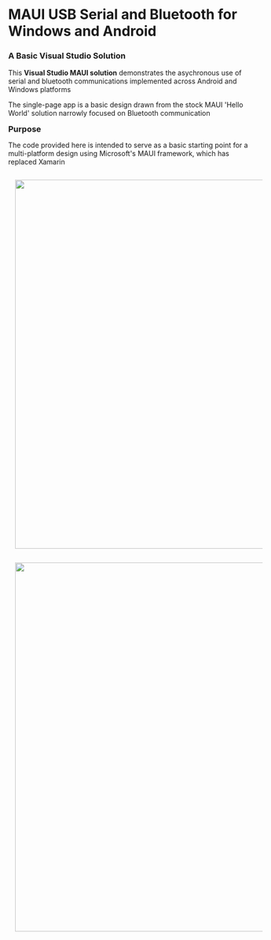<h1 >MAUI USB Serial and Bluetooth for Windows and Android</h1>
<h3 >A Basic Visual Studio Solution</h3>
<div style="margin:0em">
    <p>This <b>Visual Studio MAUI solution</b> demonstrates the asychronous use of serial and bluetooth communications implemented across Android and Windows platforms</b></p>
    <p>The single-page app is a basic design drawn from the stock MAUI 'Hello World' solution narrowly focused on Bluetooth communication</p>
    <h3 style="padding:0;margin:0;">Purpose</h3>
    <p>The code provided here is intended to serve as a basic starting point for a multi-platform design using Microsoft's MAUI framework, which has replaced Xamarin</p>

</div>
<div style="align:center;display:block">
  <img src='https://www.otterbinesolutions.com/downloads/GitImages/serial_app0.jpg' style="text-align:center;width:750px;margin:1em" />
</div>
<div style="align:center;display:block">
  <img src='https://www.otterbinesolutions.com/downloads/GitImages/serial_app_a0.jpg' style="text-align:center;width:750px;margin:1em" />
</div>
